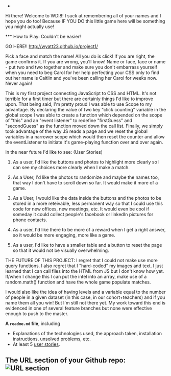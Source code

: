 *

Hi there! Welcome to WDI8! I suck at remembering all of your names and I hope you do too! Because IF YOU DO this little game here will be something you might actually use!

*** How to Play: Couldn't be easier!

GO HERE!!   http://wyatt23.github.io/project1/

Pick a face and match the name! All you do is click! If you are right, the game confirms it. If you are wrong, you'll know! Name or face, face or name - put two and two together and make sure you don't embarrass yourself when you need to beg Carol for her help perfecting your CSS only to find out her name is Caitlin and you've been calling her Carol for weeks now. Never again!

This is my first project connecting JavaScript to CSS and HTML. It's not terrible for a first timer but there are certainly things I'd like to improve upon. That being said, I'm pretty proud I was able to use Scope to my advantage. By declaring the value of two key "click counting" variable in the global scope I was able to create a function which depended on the scope of "this" and an "event listener" to redefine "firstGuess" and "secondGuess" as the function moved down the call list. Finally, we simply took advantage of the way JS reads a page and we reset the global variables in a narrower scope which would then reset the counter and allow the eventListener to initiate it's game-playing function over and over again.



In the near future I'd like to see: (User Stories)
1. As a user, I'd like the buttons and photos to highlight more clearly so I can see my choices more clearly when I make a match.

2. As a User, I'd like the photos to randomize and maybe the names too, that way I don't have to scroll down so far. It would make it more of a game.

3. As a User, I would like the data inside the buttons and the photos to be stored in a more reteivable, less permanent way so that I could use this code for new offices, new meetings, etc. It would even be cool if someday it could collect people's facebook or linkedIn pictures for phone contacts.

4. As a user, I'd like there to be more of a reward when I get a right answer, so it would be more engaging, more like a game.

5. As a user, I'd like to have a smaller table and a button to reset the page so that it would not be visually overwhelming.


THE FUTURE OF THIS PROJECT: I regret that I could not make use more query functions. I also regret that I "hard-coded" my images and text. I just learned that I can call files into the HTML from JS but I don't know how yet. If/when I change this I can put the intel into an array, make use of a random.math() function and have the whole game populate matches. 

I would also like the idea of having levels and a variable equal to the number of people in a given dataset (in this case, in our cohort+teachers) and if you name them all you win! But I'm still not there yet. My work toward this end is evidenced in one of several feature branches but none were effective enough to push to the master.  





**A ``readme.md`` file**, including
  * Explanations of the technologies used, the approach taken, installation instructions, unsolved problems, etc.
  * At least 5 [user stories](https://github.com/ga-wdi-lessons/agile).

The URL section of your Github repo:
![URL section](http://i.imgur.com/QQ7RsfR.gif)
---
